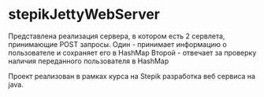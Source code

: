 # stepikJettyWebServer
Представлена реализация сервера, в котором есть 2 сервлета,
принимающие POST запросы.
Один - принимает информацию о пользователе и сохраняет его в HashMap
Второй - отвечает за проверку наличия переданного пользователя в HashMap

Проект реализован в рамках курса на Stepik разработка веб сервиса на java.
